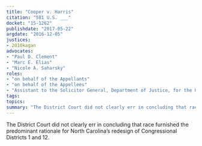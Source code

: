 ```yaml
---
title: "Cooper v. Harris"
citation: "581 U.S. ___"
docket: "15-1262"
publishdate: "2017-05-22"
argdate: "2016-12-05"
justices:
- 2010kagan
advocates:
- "Paul D. Clement"
- "Marc E. Elias"
- "Nicole A. Saharsky"
roles:
- "on behalf of the Appellants"
- "on behalf of the Appellees"
- "Assistant to the Solicitor General, Department of Justice, for the United States, as amicus curiae, supporting the Appellants"
tags:
topics:
summary: "The District Court did not clearly err in concluding that race furnished the predominant rationale for North Carolina’s redesign of Congressional Districts 1 and 12."
---
```

The District Court did not clearly err in concluding that race furnished the predominant rationale for North Carolina’s redesign of Congressional Districts 1 and 12.

